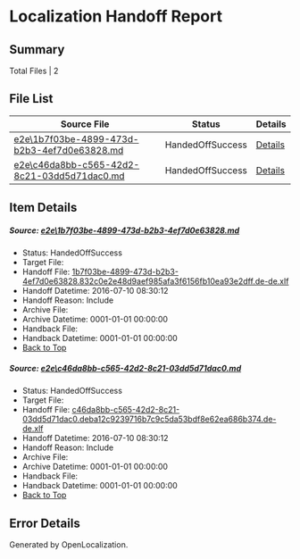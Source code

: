 # <a name='report-top'></a> Localization Handoff Report

## Summary
 Total Files | 2

## File List
 Source File | Status | Details 
 ----------- | ------ | ------- 
 [e2e\1b7f03be-4899-473d-b2b3-4ef7d0e63828.md](https://github.com/OpenLocalizationTestOrg/oltest/blob/a347001a17dc262debbde715bf4f7ec29a1945de/e2e/1b7f03be-4899-473d-b2b3-4ef7d0e63828.md) | HandedOffSuccess | [Details](#362bd1d21fccb2bd6a522df9cdab4d73f8df7e311)
 [e2e\c46da8bb-c565-42d2-8c21-03dd5d71dac0.md](https://github.com/OpenLocalizationTestOrg/oltest/blob/a347001a17dc262debbde715bf4f7ec29a1945de/e2e/c46da8bb-c565-42d2-8c21-03dd5d71dac0.md) | HandedOffSuccess | [Details](#8d662e5f2be35dbb06711cfce4d5b64304a752c63)

## Item Details
##### <a name='362bd1d21fccb2bd6a522df9cdab4d73f8df7e311'></a> Source: [e2e\1b7f03be-4899-473d-b2b3-4ef7d0e63828.md](https://github.com/OpenLocalizationTestOrg/oltest/blob/a347001a17dc262debbde715bf4f7ec29a1945de/e2e/1b7f03be-4899-473d-b2b3-4ef7d0e63828.md)
* Status: HandedOffSuccess
* Target File: 
* Handoff File: [1b7f03be-4899-473d-b2b3-4ef7d0e63828.832c0e2e48d9aef985afa3f6156fb10ea93e2dff.de-de.xlf](https://github.com/OpenLocalizationTestOrg/olhandoff-e2e/blob/06b364aec106ffe3e6d786fd129d22b3a82e6661/ol-handoff/OpenLocalizationTestOrg/oltest-dede-fly/ci/ht/1b7f03be-4899-473d-b2b3-4ef7d0e63828.832c0e2e48d9aef985afa3f6156fb10ea93e2dff.de-de.xlf)
* Handoff Datetime: 2016-07-10 08:30:12
* Handoff Reason: Include
* Archive File: 
* Archive Datetime: 0001-01-01 00:00:00
* Handback File: 
* Handback Datetime: 0001-01-01 00:00:00
* [Back to Top](#report-top)

##### <a name='8d662e5f2be35dbb06711cfce4d5b64304a752c63'></a> Source: [e2e\c46da8bb-c565-42d2-8c21-03dd5d71dac0.md](https://github.com/OpenLocalizationTestOrg/oltest/blob/a347001a17dc262debbde715bf4f7ec29a1945de/e2e/c46da8bb-c565-42d2-8c21-03dd5d71dac0.md)
* Status: HandedOffSuccess
* Target File: 
* Handoff File: [c46da8bb-c565-42d2-8c21-03dd5d71dac0.deba12c9239716b7c9c5da53bdf8e62ea686b374.de-de.xlf](https://github.com/OpenLocalizationTestOrg/olhandoff-e2e/blob/06b364aec106ffe3e6d786fd129d22b3a82e6661/ol-handoff/OpenLocalizationTestOrg/oltest-dede-fly/ci/ht/c46da8bb-c565-42d2-8c21-03dd5d71dac0.deba12c9239716b7c9c5da53bdf8e62ea686b374.de-de.xlf)
* Handoff Datetime: 2016-07-10 08:30:12
* Handoff Reason: Include
* Archive File: 
* Archive Datetime: 0001-01-01 00:00:00
* Handback File: 
* Handback Datetime: 0001-01-01 00:00:00
* [Back to Top](#report-top)


## Error Details

Generated by OpenLocalization.

